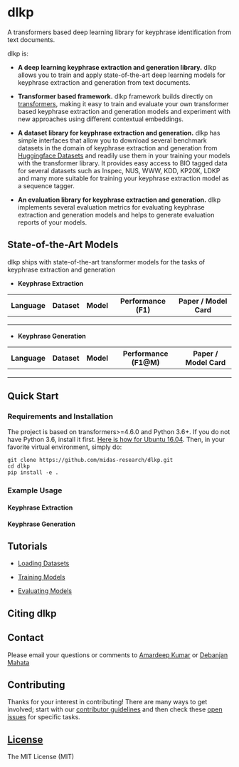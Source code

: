 # dlkp
A transformers based deep learning library for keyphrase identification from text documents.

dlkp is:

* **A deep learning keyphrase extraction and generation library.** dlkp allows you to train and apply state-of-the-art 
  deep learning models for keyphrase extraction and generation from text documents.

* **Transformer based framework.** dlkp framework builds directly on [transformers](https://github.com/huggingface/transformers), 
  making it easy to train and evaluate your own transformer based keyphrase extraction and generation models and experiment with 
  new approaches using different contextual embeddings.

* **A dataset library for keyphrase extraction and generation.** dlkp has simple interfaces that allow you 
  to download several benchmark datasets in the domain of keyphrase extraction and generation from 
  [Huggingface Datasets](https://huggingface.co/docs/datasets/index) and readily use them in your training your models
  with the transformer library. It provides easy access to BIO tagged data for several datasets such as Inspec, NUS, 
  WWW, KDD, KP20K, LDKP and many more suitable for training your keyphrase extraction model as a sequence tagger.

* **An evaluation library for keyphrase extraction and generation.** dlkp implements several evaluation metrics for 
  evaluating keyphrase extraction and generation models and helps to generate evaluation reports of your models.
  

## State-of-the-Art Models

dlkp ships with state-of-the-art transformer models for the tasks of keyphrase extraction and generation 

* **Keyphrase Extraction**

| Language | Dataset | Model | Performance (F1) | Paper / Model Card
|  ---  | ----------- | ---------------- | ------------- | ------------- |
| | | | | |
| | | | | |
| | | | | |

* **Keyphrase Generation**

| Language | Dataset | Model | Performance (F1@M) | Paper / Model Card
|  ---  | ----------- | ---------------- | ------------- | ------------- |
| | | | | |
| | | | | |
| | | | | |
  
## Quick Start

### Requirements and Installation

The project is based on transformers>=4.6.0 and Python 3.6+. If you do not have Python 3.6, install it first. 
[Here is how for Ubuntu 16.04](https://vsupalov.com/developing-with-python3-6-on-ubuntu-16-04/).
Then, in your favorite virtual environment, simply do:

```
git clone https://github.com/midas-research/dlkp.git
cd dlkp
pip install -e .
```

### Example Usage

#### Keyphrase Extraction

#### Keyphrase Generation

## Tutorials

* [Loading Datasets](resources/docs/TUTORIAL_LOADING_DATASETS.md)

* [Training Models](resources/docs/TUTORIAL_TRAINING_MODELS.md)

* [Evaluating Models](resources/docs1/TUTORIAL_EVALUATING_MODELS.md)

## Citing dlkp

## Contact

Please email your questions or comments to [Amardeep Kumar](https://ad6398.github.io) or [Debanjan Mahata](https://sites.google.com/a/ualr.edu/debanjan-mahata/)

## Contributing

Thanks for your interest in contributing! There are many ways to get involved;
start with our [contributor guidelines](CONTRIBUTING.md) and then
check these [open issues](https://github.com/midas-research/dlkp/issues) for specific tasks.


## [License](/LICENSE)

The MIT License (MIT)
